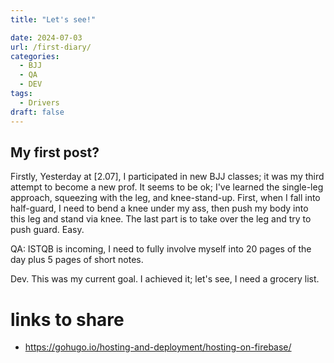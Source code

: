 ```yaml
---
title: "Let's see!"

date: 2024-07-03
url: /first-diary/
categories:
  - BJJ
  - QA
  - DEV
tags:
  - Drivers
draft: false
---
```


## My first post?
Firstly, Yesterday at [2.07], I participated in new BJJ classes; it was my third attempt to become a new prof. It seems to be ok; I've learned the single-leg approach, squeezing with the leg, and knee-stand-up. First, when I fall into half-guard, I need to bend a knee under my ass, then push my body into this leg and stand via knee. The last part is to take over the leg and try to push guard. Easy. 

QA: ISTQB is incoming, I need to fully involve myself into 20 pages of the day plus 5 pages of short notes. 

Dev. This was my current goal. I achieved it; let's see, I need a grocery list.
#  links to share
- https://gohugo.io/hosting-and-deployment/hosting-on-firebase/


